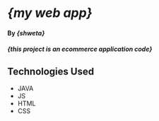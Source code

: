 # _{my web app}_

#### By _**{shweta}**_

#### _{this project is an ecommerce application code}_

## Technologies Used

* JAVA
* JS
* HTML
* CSS

